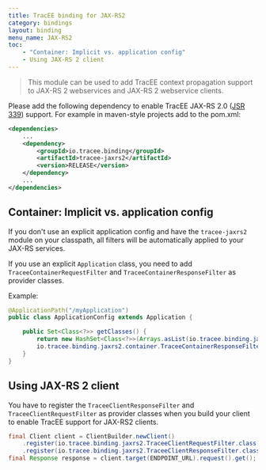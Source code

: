 ```yaml
---
title: TracEE binding for JAX-RS2
category: bindings
layout: binding
menu_name: JAX-RS2
toc:
    - "Container: Implicit vs. application config"
    - Using JAX-RS 2 client
---
```


> This module can be used to add TracEE context propagation support to JAX-RS 2 webservices and JAX-RS 2 webservice clients.

Please add the following dependency to enable TracEE JAX-RS 2.0 ([JSR 339](http://jcp.org/en/jsr/detail?id=339)) support. For example in maven-style projects add to the pom.xml:

```xml
<dependencies>
    ...
    <dependency>
        <groupId>io.tracee.binding</groupId>
        <artifactId>tracee-jaxrs2</artifactId>
        <version>RELEASE</version>
    </dependency>
    ...
</dependencies>
```

## Container: Implicit vs. application config

If you don't use an explicit application config and have the `tracee-jaxrs2` module on your classpath,
all filters will be automatically applied to your JAX-RS services.

If you use an explicit `Application` class, you need to add `TraceeContainerRequestFilter`
and `TraceeContainerResponseFilter` as provider classes.

Example:

```java
@ApplicationPath("/myApplication")
public class ApplicationConfig extends Application {

    public Set<Class<?>> getClasses() {
        return new HashSet<Class<?>>(Arrays.asList(io.tracee.binding.jaxrs2.TraceeContainerRequestFilter.class,
        io.tracee.binding.jaxrs2.container.TraceeContainerResponseFilter.class, ...);
    }
}
```

## Using JAX-RS 2 client

You have to register the `TraceeClientResponseFilter` and `TraceeClientRequestFilter` as provider classes when
you build your client to enable TracEE support for JAX-RS2 clients.


```java
final Client client = ClientBuilder.newClient()
    .register(io.tracee.binding.jaxrs2.TraceeClientRequestFilter.class)
    .register(io.tracee.binding.jaxrs2.TraceeClientResponseFilter.class);
final Response response = client.target(ENDPOINT_URL).request().get();
```
